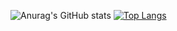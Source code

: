 ![Anurag's GitHub stats](https://github-readme-stats.vercel.app/api?username=AlvaroPereiradoNascimento&show_icons=true&theme=dark)
[![Top Langs](https://github-readme-stats.vercel.app/api/top-langs/?username=AlvaroPereiradoNascimento&layout=compact&theme=dark)](https://github.com/anuraghazra/github-readme-stats)
<!--
**AlvaroPereiradoNascimento/AlvaroPereiradoNascimento** is a ✨ _special_ ✨ repository because its `README.md` (this file) appears on your GitHub profile.

Here are some ideas to get you started:

- 🔭 I’m currently working on ...
- 🌱 I’m currently learning ...
- 👯 I’m looking to collaborate on ...
- 🤔 I’m looking for help with ...
- 💬 Ask me about ...
- 📫 How to reach me: ...
- 😄 Pronouns: ...
- ⚡ Fun fact: ...
-->
